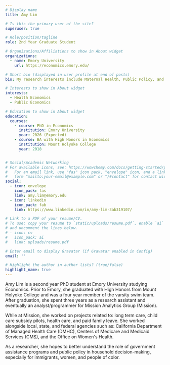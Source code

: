```yaml
---
# Display name
title: Amy Lim

# Is this the primary user of the site?
superuser: true

# Role/position/tagline
role: 2nd Year Graduate Student

# Organizations/Affiliations to show in About widget
organizations:
  - name: Emory University
    url: https://economics.emory.edu/

# Short bio (displayed in user profile at end of posts)
bio: My research interests include Maternal Health, Public Policy, and Race & Inequality.

# Interests to show in About widget
interests:
  - Health Economics
  - Public Economics

# Education to show in About widget
education:
  courses:
    - course: PhD in Economics
      institution: Emory University
      year: 2026 (Expected)
    - course: BA with High Honors in Economics
      institution: Mount Holyoke College
      year: 2018


# Social/Academic Networking
# For available icons, see: https://wowchemy.com/docs/getting-started/page-builder/#icons
#   For an email link, use "fas" icon pack, "envelope" icon, and a link in the
#   form "mailto:your-email@example.com" or "/#contact" for contact widget.
social:
  - icon: envelope
    icon_pack: fas
    link: amy.lim@emory.edu
  - icon: linkedin
    icon_pack: fab
    link: https://www.linkedin.com/in/amy-lim-3ab319107/

# Link to a PDF of your resume/CV.
# To use: copy your resume to `static/uploads/resume.pdf`, enable `ai` icons in `params.toml`,
# and uncomment the lines below.
# - icon: cv
#   icon_pack: ai
#   link: uploads/resume.pdf

# Enter email to display Gravatar (if Gravatar enabled in Config)
email: ''

# Highlight the author in author lists? (true/false)
highlight_name: true
---
```


Amy Lim is a second year PhD student at Emory University studying Economics. Prior to Emory, she graduated with High Honors from Mount Holyoke College and was a four year member of the varsity swim team. After graduation, she spent three years as a research assistant and eventually an analyst/programmer for Mission Analytics Group (Mission). 

While at Mission, she worked on projects related to: long term care,  child care subsidy pilots, health care, and paid family leave. She worked alongside local, state, and federal agencies such as: California Department of Managed Health Care (DMHC), Centers of Medicare and Medicaid Services (CMS), and the Office on Women's Health. 

As a researcher, she hopes to better understand the role of government assistance programs and public policy in household decision-making, especially for immigrants, women, and people of color. 


